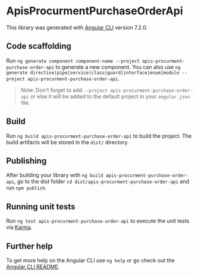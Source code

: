 # ApisProcurmentPurchaseOrderApi

This library was generated with [Angular CLI](https://github.com/angular/angular-cli) version 7.2.0.

## Code scaffolding

Run `ng generate component component-name --project apis-procurment-purchase-order-api` to generate a new component. You can also use `ng generate directive|pipe|service|class|guard|interface|enum|module --project apis-procurment-purchase-order-api`.

> Note: Don't forget to add `--project apis-procurment-purchase-order-api` or else it will be added to the default project in your `angular.json` file.

## Build

Run `ng build apis-procurment-purchase-order-api` to build the project. The build artifacts will be stored in the `dist/` directory.

## Publishing

After building your library with `ng build apis-procurment-purchase-order-api`, go to the dist folder `cd dist/apis-procurment-purchase-order-api` and run `npm publish`.

## Running unit tests

Run `ng test apis-procurment-purchase-order-api` to execute the unit tests via [Karma](https://karma-runner.github.io).

## Further help

To get more help on the Angular CLI use `ng help` or go check out the [Angular CLI README](https://github.com/angular/angular-cli/blob/master/README.md).
